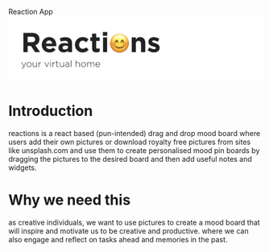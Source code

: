 Reaction App
![Reactions Logo](https://github.com/Aliyah2014/Reactions/blob/main/Assets/logo.png?raw=true)

# Introduction
reactions is a react based (pun-intended) drag and drop mood board where users add their own pictures or download royalty free pictures from sites like unsplash.com and use them to create personalised mood pin boards by dragging the pictures to the desired board and then add useful notes and widgets.

# Why we need this
as creative individuals, we want to use pictures to create a mood board that will inspire and motivate us to be creative and productive. where we can also engage and reflect on tasks ahead and memories in the past.
